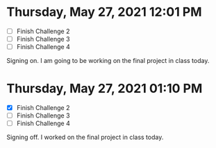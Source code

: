 # Thursday, May 27, 2021 12:01 PM
- [ ] Finish Challenge 2
- [ ] Finish Challenge 3
- [ ] Finish Challenge 4

Signing on. I am going to be working on the final project in class today.

# Thursday, May 27, 2021 01:10 PM
- [X] Finish Challenge 2
- [ ] Finish Challenge 3
- [ ] Finish Challenge 4

Signing off. I worked on the final project in class today.

